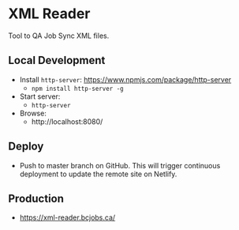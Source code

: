 # XML Reader
Tool to QA Job Sync XML files.

## Local Development
* Install `http-server`: https://www.npmjs.com/package/http-server
  * `npm install http-server -g`
* Start server:
  * `http-server`
* Browse:
  * http://localhost:8080/

## Deploy
* Push to master branch on GitHub. This will trigger continuous deployment to update the remote site on Netlify.

## Production
* https://xml-reader.bcjobs.ca/
